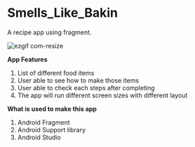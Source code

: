 # Smells_Like_Bakin
A recipe app using fragment.

![ezgif com-resize](https://cloud.githubusercontent.com/assets/11002166/22394240/df5301d2-e544-11e6-854e-b9a77b92c2b6.gif)

**App Features**

1. List of different food items
2. User able to see how to make those items
3. User able to check each steps after completing
4. The app will run different screen sizes with different layout

**What is used to make this app**

1. Android Fragment
2. Android Support library 
3. Android Studio
